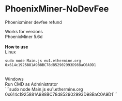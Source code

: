 # PhoenixMiner-NoDevFee
Phoenixminer devfee refund

Works for versions</br>
PhoenixMiner 5.6d
</br>
</br>
<b>How to use</b>
</br>
Linux</br>
```
sudo node Main.js eu1.ethermine.org 0x614c1925881A988BC78d852902993D98BaC0A9D1
```

</br>
Windows</br>
Run CMD as Administrator</br>
```sudo node Main.js eu1.ethermine.org 0x614c1925881A988BC78d852902993D98BaC0A9D1```
